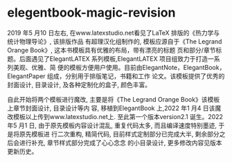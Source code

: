 # elegentbook-magic-revision

2019 年5 月10 日左右, 在www.latexstudio.net看见了LaTeX 排版的《热力学与统计物理导论》, 该排版作品
有超理汉化组制作的, 模板应源自于《The Legrand Orange Book》, 这本书模板具有优雅的布局，带有漂亮的标题
页和部分/章节标题。后面遇见了ElegantLATEX 系列模板,ElegantLATEX 项目组致力于打造一系列美观、优雅、简
便的模板方便用户使用。目前由ElegantNote，ElegantBook，ElegantPaper 组成，分别用于排版笔记，书籍和工作
论文。该模板提供了优秀的封面设计, 目录设计, 及各种定制化的盒子, 颜色丰富。

自此开始将两个模板进行魔改, 主要是将《The Legrand Orange Book》该模板上章节封面设计, 目录设计等内
容, 移植到ElegantBook 上,2022 年1 月4 日该魔改模板以上传到www.latexstudio.net上. 至此第一个版本version2.1
诞生。2022 年5 月1 日, 由于原先模板内容设计混乱, 重复代码太多, 而且编译速度特别墨迹, 于是将原先模板进
行二次重构, 精简代码, 目前样式定制部分已完成大半, 剩余部分之后会进行补充, 章节样式部分完成了心心念念
的小目录设计, 更多修改内容见版本更新历史。
